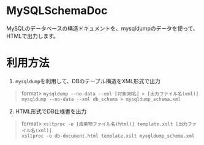 # MySQLSchemaDoc
MySQLのデータベースの構造ドキュメントを、mysqldumpのデータを使って、HTMLで出力します。

# 利用方法
1. `mysqldump`を利用して、DBのテーブル構造をXML形式で出力
> format> `mysqldump --no-data --xml [対象DB名] > [出力ファイル名(xml)]`  
> `mysqldump --no-data --xml db_schema > mysqldump_schema.xml`  

2. HTML形式でDB仕様書を出力
> format> `xsltproc -o [成果物ファイル名(html)] template.xslt [出力ファイル名(xml)]`  
> `xsltproc -o db-document.html template.xslt mysqldump_schema.xml`  
